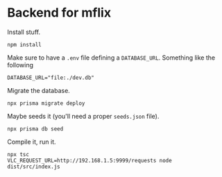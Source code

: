 # Backend for mflix

Install stuff.
```
npm install
```

Make sure to have a `.env` file defining a `DATABASE_URL`. Something like the following
```
DATABASE_URL="file:./dev.db"
```

Migrate the database.
```
npx prisma migrate deploy
```

Maybe seeds it (you'll need a proper `seeds.json` file).
```
npx prisma db seed
```

Compile it, run it.
```
npx tsc
VLC_REQUEST_URL=http://192.168.1.5:9999/requests node dist/src/index.js
```
